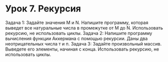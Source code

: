 # Урок 7. Рекурсия
Задача 1: Задайте значения М и N. Напишите программу, которая выведет все натуральные числа в промежутке от М до N. 
Использовать рекурсию, не использовать циклы.
Задача 2: Напишите программу вычисления функции
Аккермана с помощью рекурсии. Даны два неотрицательных числа т и п.
Задача 3: Задайте произвольный массив. Выведете его элементы, начиная с конца. 
Использовать рекурсию, не использовать циклы.